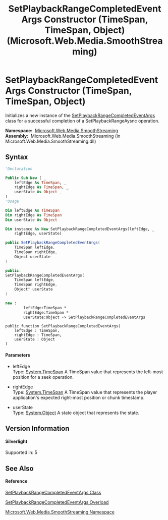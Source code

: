 ﻿---
title: SetPlaybackRangeCompletedEventArgs Constructor (TimeSpan, TimeSpan, Object) (Microsoft.Web.Media.SmoothStreaming)
TOCTitle: SetPlaybackRangeCompletedEventArgs Constructor (TimeSpan, TimeSpan, Object)
ms:assetid: M:Microsoft.Web.Media.SmoothStreaming.SetPlaybackRangeCompletedEventArgs.#ctor(System.TimeSpan,System.TimeSpan,System.Object)
ms:mtpsurl: https://msdn.microsoft.com/en-us/library/microsoft.web.media.smoothstreaming.setplaybackrangecompletedeventargs.setplaybackrangecompletedeventargs(v=VS.95)
ms:contentKeyID: 46307681
ms.date: 05/31/2012
mtps_version: v=VS.95
dev_langs:
- vb
- csharp
- c++
- fsharp
- jscript
api_location:
- Microsoft.Web.Media.SmoothStreaming.dll
api_name:
- Microsoft.Web.Media.SmoothStreaming.SetPlaybackRangeCompletedEventArgs..ctor
api_type:
- Managed
topic_type:
- apiref
- kbSyntax
product_family_name: VS
ROBOTS: INDEX,FOLLOW
---

# SetPlaybackRangeCompletedEventArgs Constructor (TimeSpan, TimeSpan, Object)

Initializes a new instance of the [SetPlaybackRangeCompletedEventArgs](setplaybackrangecompletedeventargs-class-microsoft-web-media-smoothstreaming.md) class for a successful completion of a SetPlaybackRangeAysnc operation.

**Namespace:**  [Microsoft.Web.Media.SmoothStreaming](microsoft-web-media-smoothstreaming-namespace_1.md)  
**Assembly:**  Microsoft.Web.Media.SmoothStreaming (in Microsoft.Web.Media.SmoothStreaming.dll)

## Syntax

``` vb
'Declaration

Public Sub New ( _
    leftEdge As TimeSpan, _
    rightEdge As TimeSpan, _
    userState As Object _
)
'Usage

Dim leftEdge As TimeSpan
Dim rightEdge As TimeSpan
Dim userState As Object

Dim instance As New SetPlaybackRangeCompletedEventArgs(leftEdge, _
    rightEdge, userState)
```

``` csharp
public SetPlaybackRangeCompletedEventArgs(
    TimeSpan leftEdge,
    TimeSpan rightEdge,
    Object userState
)
```

``` c++
public:
SetPlaybackRangeCompletedEventArgs(
    TimeSpan leftEdge, 
    TimeSpan rightEdge, 
    Object^ userState
)
```

``` fsharp
new : 
        leftEdge:TimeSpan * 
        rightEdge:TimeSpan * 
        userState:Object -> SetPlaybackRangeCompletedEventArgs
```

``` jscript
public function SetPlaybackRangeCompletedEventArgs(
    leftEdge : TimeSpan, 
    rightEdge : TimeSpan, 
    userState : Object
)
```

#### Parameters

  - leftEdge  
    Type: [System.TimeSpan](https://msdn.microsoft.com/en-us/library/269ew577\(v=vs.95\))  
    A TimeSpan value that represents the left-most position for a seek operation.

<!-- end list -->

  - rightEdge  
    Type: [System.TimeSpan](https://msdn.microsoft.com/en-us/library/269ew577\(v=vs.95\))  
    A TimeSpan value that represents the player application's expected right-most position or chunk timestamp.

<!-- end list -->

  - userState  
    Type: [System.Object](https://msdn.microsoft.com/en-us/library/e5kfa45b\(v=vs.95\))  
    A state object that represents the state.

## Version Information

#### Silverlight

Supported in: 5  

## See Also

#### Reference

[SetPlaybackRangeCompletedEventArgs Class](setplaybackrangecompletedeventargs-class-microsoft-web-media-smoothstreaming.md)

[SetPlaybackRangeCompletedEventArgs Overload](setplaybackrangecompletedeventargs-constructor-microsoft-web-media-smoothstreaming.md)

[Microsoft.Web.Media.SmoothStreaming Namespace](microsoft-web-media-smoothstreaming-namespace_1.md)

